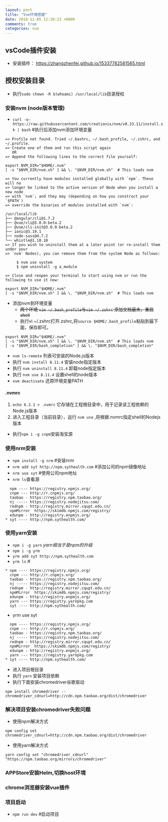 ```yaml
---
layout: post
title: "Vue环境搭建"
date: 2018-11-05 12:20:23 +0800
comments: true
categories: vue
---
```


## vsCode插件安装
* 安装插件： https://zhangzhenfei.github.io/15337782581565.html

<!-- more -->

## 授权安装目录
* 执行`sudo chown -R $(whoami) /usr/local/lib`目录授权

### 安装nvm (node版本管理)
* `curl -o- https://raw.githubusercontent.com/creationix/nvm/v0.33.11/install.sh | bash` #执行后添加nvm添加环境变量

```
=> Profile not found. Tried ~/.bashrc, ~/.bash_profile, ~/.zshrc, and ~/.profile.
=> Create one of them and run this script again
   OR
=> Append the following lines to the correct file yourself:

export NVM_DIR="$HOME/.nvm"
[ -s "$NVM_DIR/nvm.sh" ] && \. "$NVM_DIR/nvm.sh"  # This loads nvm

=> You currently have modules installed globally with `npm`. These will no
=> longer be linked to the active version of Node when you install a new node
=> with `nvm`; and they may (depending on how you construct your `$PATH`)
=> override the binaries of modules installed with `nvm`:

/usr/local/lib
├── @angular/cli@1.7.2
├── @vue/cli@3.0.0-beta.2
├── @vue/cli-init@3.0.0-beta.2
├── ionic@3.19.1
├── node-sass@4.7.2
└── whistle@1.10.10
=> If you wish to uninstall them at a later point (or re-install them under your
=> `nvm` Nodes), you can remove them from the system Node as follows:

     $ nvm use system
     $ npm uninstall -g a_module

=> Close and reopen your terminal to start using nvm or run the following to use it now:

export NVM_DIR="$HOME/.nvm"
[ -s "$NVM_DIR/nvm.sh" ] && \. "$NVM_DIR/nvm.sh"  # This loads nvm
```

* 添加nvm到环境变量
  * ~~两个环境 `vim ~/.bash_profile`与`vim ~/.zshrc` 添加文档最末，重启shell~~
  * 执行vi ~/.zshrc打开.zshrc,将`source $HOME/.bash_profile`粘贴到最下面，保存即可。

```
export NVM_DIR="$HOME/.nvm"
[ -s "$NVM_DIR/nvm.sh" ] && \. "$NVM_DIR/nvm.sh"  # This loads nvm
[ -s "$NVM_DIR/bash_completion" ] && \. "$NVM_DIR/bash_completion"
```
* `nvm ls-remote` 列表可安装的Node.js版本
* 执行 `nvm install 8.11.4` 安装node指定版本
* 执行 `nvm uninstall 8.11.4` 卸载node指定版本
* 执行 `nvm use 8.11.4` 设置shell的node版本
* `nvm deactivate` 还原环境变量PATH

#### .nvmrc
1. `echo 6.2.1 > .nvmrc` 它存储在工程根目录中，用于记录该工程依赖的Node.js版本
2. 进入工程目录（当前目录），运行 `nvm use` ,将根据.nvmrc指定shell的Nodejs版本

* 执行`npm i -g cnpm`安装淘宝源

### 使用nrm安装
* `npm install -g nrm` #安装nrm
* `nrm add syt http://npm.sythealth.com` #添加公司的npm镜像地址
* `nrm use syt` #使用公司npm地址
* `nrm ls`查看源

```
  npm ---- https://registry.npmjs.org/
  cnpm --- http://r.cnpmjs.org/
  taobao - https://registry.npm.taobao.org/
  nj ----- https://registry.nodejitsu.com/
  rednpm - http://registry.mirror.cqupt.edu.cn/
  npmMirror  https://skimdb.npmjs.com/registry/
  edunpm - http://registry.enpmjs.org/
* syt ---- http://npm.sythealth.com/
```

### 使用yarn安装
* `npm i -g yarn` *yarn相当于是npm的升级*
* `npm i -g yrm`
* `yrm add syt http://npm.sythealth.com`
* `yrm ls` #

```
* npm ---- https://registry.npmjs.org/
  cnpm --- http://r.cnpmjs.org/
  taobao - https://registry.npm.taobao.org/
  nj ----- https://registry.nodejitsu.com/
  rednpm - http://registry.mirror.cqupt.edu.cn/
  npmMirror  https://skimdb.npmjs.com/registry/
  edunpm - http://registry.enpmjs.org/
  yarn --- https://registry.yarnpkg.com
  syt ---- http://npm.sythealth.com/
```
* yrm use syt

```
  npm ---- https://registry.npmjs.org/
  cnpm --- http://r.cnpmjs.org/
  taobao - https://registry.npm.taobao.org/
  nj ----- https://registry.nodejitsu.com/
  rednpm - http://registry.mirror.cqupt.edu.cn/
  npmMirror  https://skimdb.npmjs.com/registry/
  edunpm - http://registry.enpmjs.org/
  yarn --- https://registry.yarnpkg.com
* syt ---- http://npm.sythealth.com/
```

* 进入项目根目录
* 执行 ```yarn``` 安装项目依赖
* 执行下面安装chromedriver谷歌驱动

```
npm install chromedriver --chromedriver_cdnurl=http://cdn.npm.taobao.org/dist/chromedriver
```

### 解决项目安装chromedriver失败问题

* 使用npm解决方式

```
npm config set chromedriver_cdnurl=http://cdn.npm.taobao.org/dist/chromedriver
```

* 使用yarn解决方式

```
yarn config set "chromedriver_cdnurl" "https://npm.taobao.org/mirrors/chromedriver"
```

### APPStore安装Helm,切换host环境
### chrome浏览器安装vue插件

### 项目启动
* `npm run dev` #启动项目